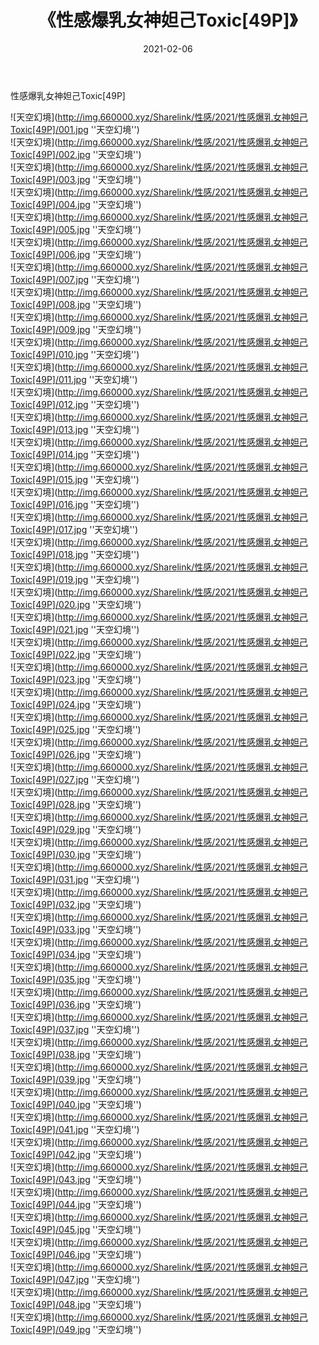 ﻿---
layout: post
title:  《性感爆乳女神妲己Toxic[49P]》
date:   2021-02-06
img: http://img.660000.xyz/Sharelink/性感/2021/性感爆乳女神妲己Toxic[49P]/000.jpg
categories: [美女, 性感, 泳衣]
---

性感爆乳女神妲己Toxic[49P]



![天空幻境](http://img.660000.xyz/Sharelink/性感/2021/性感爆乳女神妲己Toxic[49P]/001.jpg ''天空幻境'') <br>
![天空幻境](http://img.660000.xyz/Sharelink/性感/2021/性感爆乳女神妲己Toxic[49P]/002.jpg ''天空幻境'') <br>
![天空幻境](http://img.660000.xyz/Sharelink/性感/2021/性感爆乳女神妲己Toxic[49P]/003.jpg ''天空幻境'') <br>
![天空幻境](http://img.660000.xyz/Sharelink/性感/2021/性感爆乳女神妲己Toxic[49P]/004.jpg ''天空幻境'') <br>
![天空幻境](http://img.660000.xyz/Sharelink/性感/2021/性感爆乳女神妲己Toxic[49P]/005.jpg ''天空幻境'') <br>
![天空幻境](http://img.660000.xyz/Sharelink/性感/2021/性感爆乳女神妲己Toxic[49P]/006.jpg ''天空幻境'') <br>
![天空幻境](http://img.660000.xyz/Sharelink/性感/2021/性感爆乳女神妲己Toxic[49P]/007.jpg ''天空幻境'') <br>
![天空幻境](http://img.660000.xyz/Sharelink/性感/2021/性感爆乳女神妲己Toxic[49P]/008.jpg ''天空幻境'') <br>
![天空幻境](http://img.660000.xyz/Sharelink/性感/2021/性感爆乳女神妲己Toxic[49P]/009.jpg ''天空幻境'') <br>
![天空幻境](http://img.660000.xyz/Sharelink/性感/2021/性感爆乳女神妲己Toxic[49P]/010.jpg ''天空幻境'') <br>
![天空幻境](http://img.660000.xyz/Sharelink/性感/2021/性感爆乳女神妲己Toxic[49P]/011.jpg ''天空幻境'') <br>
![天空幻境](http://img.660000.xyz/Sharelink/性感/2021/性感爆乳女神妲己Toxic[49P]/012.jpg ''天空幻境'') <br>
![天空幻境](http://img.660000.xyz/Sharelink/性感/2021/性感爆乳女神妲己Toxic[49P]/013.jpg ''天空幻境'') <br>
![天空幻境](http://img.660000.xyz/Sharelink/性感/2021/性感爆乳女神妲己Toxic[49P]/014.jpg ''天空幻境'') <br>
![天空幻境](http://img.660000.xyz/Sharelink/性感/2021/性感爆乳女神妲己Toxic[49P]/015.jpg ''天空幻境'') <br>
![天空幻境](http://img.660000.xyz/Sharelink/性感/2021/性感爆乳女神妲己Toxic[49P]/016.jpg ''天空幻境'') <br>
![天空幻境](http://img.660000.xyz/Sharelink/性感/2021/性感爆乳女神妲己Toxic[49P]/017.jpg ''天空幻境'') <br>
![天空幻境](http://img.660000.xyz/Sharelink/性感/2021/性感爆乳女神妲己Toxic[49P]/018.jpg ''天空幻境'') <br>
![天空幻境](http://img.660000.xyz/Sharelink/性感/2021/性感爆乳女神妲己Toxic[49P]/019.jpg ''天空幻境'') <br>
![天空幻境](http://img.660000.xyz/Sharelink/性感/2021/性感爆乳女神妲己Toxic[49P]/020.jpg ''天空幻境'') <br>
![天空幻境](http://img.660000.xyz/Sharelink/性感/2021/性感爆乳女神妲己Toxic[49P]/021.jpg ''天空幻境'') <br>
![天空幻境](http://img.660000.xyz/Sharelink/性感/2021/性感爆乳女神妲己Toxic[49P]/022.jpg ''天空幻境'') <br>
![天空幻境](http://img.660000.xyz/Sharelink/性感/2021/性感爆乳女神妲己Toxic[49P]/023.jpg ''天空幻境'') <br>
![天空幻境](http://img.660000.xyz/Sharelink/性感/2021/性感爆乳女神妲己Toxic[49P]/024.jpg ''天空幻境'') <br>
![天空幻境](http://img.660000.xyz/Sharelink/性感/2021/性感爆乳女神妲己Toxic[49P]/025.jpg ''天空幻境'') <br>
![天空幻境](http://img.660000.xyz/Sharelink/性感/2021/性感爆乳女神妲己Toxic[49P]/026.jpg ''天空幻境'') <br>
![天空幻境](http://img.660000.xyz/Sharelink/性感/2021/性感爆乳女神妲己Toxic[49P]/027.jpg ''天空幻境'') <br>
![天空幻境](http://img.660000.xyz/Sharelink/性感/2021/性感爆乳女神妲己Toxic[49P]/028.jpg ''天空幻境'') <br>
![天空幻境](http://img.660000.xyz/Sharelink/性感/2021/性感爆乳女神妲己Toxic[49P]/029.jpg ''天空幻境'') <br>
![天空幻境](http://img.660000.xyz/Sharelink/性感/2021/性感爆乳女神妲己Toxic[49P]/030.jpg ''天空幻境'') <br>
![天空幻境](http://img.660000.xyz/Sharelink/性感/2021/性感爆乳女神妲己Toxic[49P]/031.jpg ''天空幻境'') <br>
![天空幻境](http://img.660000.xyz/Sharelink/性感/2021/性感爆乳女神妲己Toxic[49P]/032.jpg ''天空幻境'') <br>
![天空幻境](http://img.660000.xyz/Sharelink/性感/2021/性感爆乳女神妲己Toxic[49P]/033.jpg ''天空幻境'') <br>
![天空幻境](http://img.660000.xyz/Sharelink/性感/2021/性感爆乳女神妲己Toxic[49P]/034.jpg ''天空幻境'') <br>
![天空幻境](http://img.660000.xyz/Sharelink/性感/2021/性感爆乳女神妲己Toxic[49P]/035.jpg ''天空幻境'') <br>
![天空幻境](http://img.660000.xyz/Sharelink/性感/2021/性感爆乳女神妲己Toxic[49P]/036.jpg ''天空幻境'') <br>
![天空幻境](http://img.660000.xyz/Sharelink/性感/2021/性感爆乳女神妲己Toxic[49P]/037.jpg ''天空幻境'') <br>
![天空幻境](http://img.660000.xyz/Sharelink/性感/2021/性感爆乳女神妲己Toxic[49P]/038.jpg ''天空幻境'') <br>
![天空幻境](http://img.660000.xyz/Sharelink/性感/2021/性感爆乳女神妲己Toxic[49P]/039.jpg ''天空幻境'') <br>
![天空幻境](http://img.660000.xyz/Sharelink/性感/2021/性感爆乳女神妲己Toxic[49P]/040.jpg ''天空幻境'') <br>
![天空幻境](http://img.660000.xyz/Sharelink/性感/2021/性感爆乳女神妲己Toxic[49P]/041.jpg ''天空幻境'') <br>
![天空幻境](http://img.660000.xyz/Sharelink/性感/2021/性感爆乳女神妲己Toxic[49P]/042.jpg ''天空幻境'') <br>
![天空幻境](http://img.660000.xyz/Sharelink/性感/2021/性感爆乳女神妲己Toxic[49P]/043.jpg ''天空幻境'') <br>
![天空幻境](http://img.660000.xyz/Sharelink/性感/2021/性感爆乳女神妲己Toxic[49P]/044.jpg ''天空幻境'') <br>
![天空幻境](http://img.660000.xyz/Sharelink/性感/2021/性感爆乳女神妲己Toxic[49P]/045.jpg ''天空幻境'') <br>
![天空幻境](http://img.660000.xyz/Sharelink/性感/2021/性感爆乳女神妲己Toxic[49P]/046.jpg ''天空幻境'') <br>
![天空幻境](http://img.660000.xyz/Sharelink/性感/2021/性感爆乳女神妲己Toxic[49P]/047.jpg ''天空幻境'') <br>
![天空幻境](http://img.660000.xyz/Sharelink/性感/2021/性感爆乳女神妲己Toxic[49P]/048.jpg ''天空幻境'') <br>
![天空幻境](http://img.660000.xyz/Sharelink/性感/2021/性感爆乳女神妲己Toxic[49P]/049.jpg ''天空幻境'') <br>